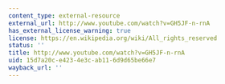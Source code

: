 ```yaml
---
content_type: external-resource
external_url: http://www.youtube.com/watch?v=GH5JF-n-rnA
has_external_license_warning: true
license: https://en.wikipedia.org/wiki/All_rights_reserved
status: ''
title: http://www.youtube.com/watch?v=GH5JF-n-rnA
uid: 15d7a20c-e423-4e3c-ab11-6d9d65be66e7
wayback_url: ''
---
```

